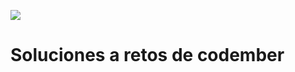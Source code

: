 ![](https://socialify.git.ci/lernesto-dev/codember/image?forks=1&issues=1&language=1&name=1&owner=1&pattern=Circuit+Board&pulls=1&stargazers=1&theme=Light)
# Soluciones a retos de codember
